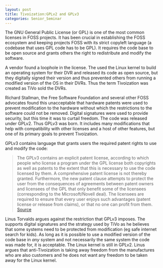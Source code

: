```yaml
---
layout: post
title: Tivoization:GPLv2 and GPLv3
categories: Senior_Seminar
---
```


The GNU General Public License (or GPL) is one of the most common licenses in FOSS projects. It has been crucial in establishing the FOSS ecosystem and keeping projects FOSS with its strict copyleft language (a codebase that uses GPL code has to be GPL). It requires the code base to be open source and grants others the right to redistribute and modify the software.

A vendor found a loophole in the license. The used the Linux kernel to build an operating system for their DVR and released its code as open source, but they digitally signed their version and thus prevented others from running a modified version of the OS in their DVRs. Thus the term Tivoization was created as TiVo sold the DVRs.

Richard Stallman, the Free Software Foundation and several other FOSS advocates found this unacceptable that hardware patents were used to prevent modification to the hardware without which the restrictions to the software could not be removed. Digital signatures were used to provide security, but this time it was to curtail freedom. The code was released under GPLv2. Thus GPLv3 was born. It includes many modifications that help with compatibility with other licenses and a host of other features, but one of its primary goals to prevent Tivoization.

GPLv3 contains language that grants users the required patent rights to use and modify the code:

> The GPLv3 contains an explicit patent license, according to which people who license a program under the GPL license both copyrights as well as patents to the extent that this is necessary to use the code licensed by them.  A comprehensive patent license is not thereby granted.  Furthermore, the new patent clause attempts to protect the user from the consequences of agreements between patent owners and licensees of the GPL that only benefit some of the licensees (corresponding to the Microsoft/Novell deal).  The licensees are required to ensure that every user enjoys such advantages (patent license or release from claims), or that no one can profit from them.
> [Source](http://www.ifross.org/en/what-difference-between-gplv2-and-gplv3)

Linus Torvalds argues against the restriction that GPLv3 imposes. The supports digital signatures and the strategy used by TiVo as he believes that some systems need to be protected from modification (eg safe internet search for kids). As long as it is possible to use a modified version of the code base in _any_ system and not necessarily the same system the code was made for, it is acceptable. The Linux kernel is still in GPLv2. Linus argues that anti-Tivoization is taking away freedom from the manufactures who are also customers and he does not want any freedom to be taken away for the Linux kernel.
